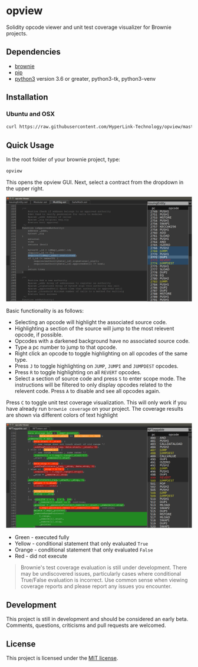 # opview

Solidity opcode viewer and unit test coverage visualizer for Brownie projects.

## Dependencies

* [brownie](https://github.com/HyperLink-Technology/brownie)
* [pip](https://pypi.org/project/pip/)
* [python3](https://www.python.org/downloads/release/python-368/) version 3.6 or greater, python3-tk, python3-venv

## Installation

### Ubuntu and OSX

```bash
curl https://raw.githubusercontent.com/HyperLink-Technology/opview/master/opview-install.sh | sh
```

## Quick Usage

In the root folder of your brownie project, type:

```bash
opview
```

This opens the opview GUI. Next, select a contract from the dropdown in the upper right.

![opview in action](opview.png)

Basic functionality is as follows:

* Selecting an opcode will highlight the associated source code.
* Highlighting a section of the source will jump to the most relevent opcode, if possible.
* Opcodes with a darkened background have no associated source code.
* Type a pc number to jump to that opcode.
* Right click an opcode to toggle highlighting on all opcodes of the same type.
* Press ``J`` to toggle highlighting on ``JUMP``, ``JUMPI`` and ``JUMPDEST`` opcodes.
* Press ``R`` to toggle highlighting on all ``REVERT`` opcodes.
* Select a section of source code and press ``S`` to enter scope mode. The instructions will be filtered to only display opcodes related to the relevent code. Press ``A`` to disable and see all opcodes again.

Press ``C`` to toggle unit test coverage visualization. This will only work if you have already run ``brownie coverage`` on your project. The coverage results are shown via different colors of text highlight

![opview coverage visualization](opview2.png)

* Green - executed fully
* Yellow - conditional statement that only evaluated ``True``
* Orange - conditional statement that only evaluated ``False``
* Red - did not execute

> Brownie's test coverage evaluation is still under development. There may be undiscovered issues, particularly cases where conditional True/False evaluation is incorrect. Use common sense when viewing coverage reports and please report any issues you encounter.

## Development

This project is still in development and should be considered an early beta. Comments, questions, criticisms and pull requests are welcomed.

## License

This project is licensed under the [MIT license](LICENSE).
